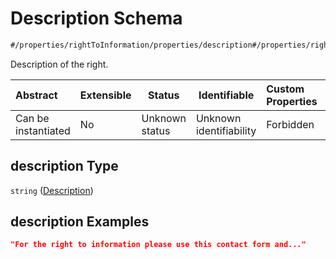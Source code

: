 # Description Schema

```txt
#/properties/rightToInformation/properties/description#/properties/rightToInformation/properties/description
```

Description of the right.


| Abstract            | Extensible | Status         | Identifiable            | Custom Properties | Additional Properties | Access Restrictions | Defined In                                                           |
| :------------------ | ---------- | -------------- | ----------------------- | :---------------- | --------------------- | ------------------- | -------------------------------------------------------------------- |
| Can be instantiated | No         | Unknown status | Unknown identifiability | Forbidden         | Allowed               | none                | [tilt-schema.json\*](../out/tilt-schema.json "open original schema") |

## description Type

`string` ([Description](tilt-schema-properties-righttoinformation-properties-description.md))

## description Examples

```json
"For the right to information please use this contact form and..."
```
